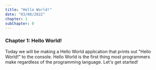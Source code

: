 ```yaml
---
title: "Hello World!"
date: "03/08/2022"
chapter: 1
subChapter: 0
---
```


### Chapter 1: Hello World!

Today we will be making a Hello World application that prints out "Hello World!" to the console. 
Hello World is the first thing most programmers make regardless of the programming language.
Let's get started!